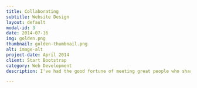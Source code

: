 ```yaml
---
title: Collaborating
subtitle: Website Design
layout: default
modal-id: 3
date: 2014-07-16
img: golden.png
thumbnail: golden-thumbnail.png
alt: image-alt
project-date: April 2014
client: Start Bootstrap
category: Web Development
description: I've had the good fortune of meeting great people who share my passion for helping and healing. I've made a lot of new friends, teamed with coaches, and worked with incredible artists. My words have been translated into multiple languages. If you're interested in working together, hit up my contact form!

---
```

